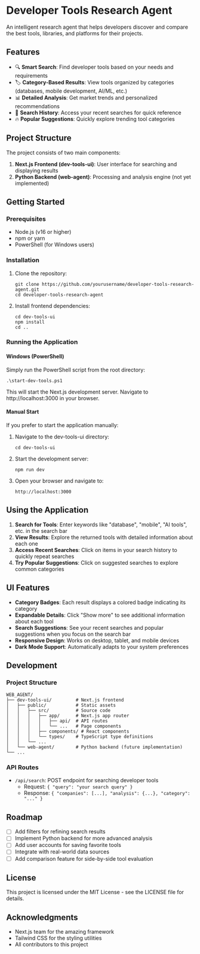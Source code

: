 # Developer Tools Research Agent

An intelligent research agent that helps developers discover and compare the best tools, libraries, and platforms for their projects.

## Features

- 🔍 **Smart Search**: Find developer tools based on your needs and requirements
- 🏷️ **Category-Based Results**: View tools organized by categories (databases, mobile development, AI/ML, etc.)
- 📊 **Detailed Analysis**: Get market trends and personalized recommendations
- 💾 **Search History**: Access your recent searches for quick reference
- 🔥 **Popular Suggestions**: Quickly explore trending tool categories

## Project Structure

The project consists of two main components:

1. **Next.js Frontend (dev-tools-ui)**: User interface for searching and displaying results
2. **Python Backend (web-agent)**: Processing and analysis engine (not yet implemented)

## Getting Started

### Prerequisites

- Node.js (v16 or higher)
- npm or yarn
- PowerShell (for Windows users)

### Installation

1. Clone the repository:
   ```
   git clone https://github.com/yourusername/developer-tools-research-agent.git
   cd developer-tools-research-agent
   ```

2. Install frontend dependencies:
   ```
   cd dev-tools-ui
   npm install
   cd ..
   ```

### Running the Application

#### Windows (PowerShell)

Simply run the PowerShell script from the root directory:

```
.\start-dev-tools.ps1
```

This will start the Next.js development server. Navigate to http://localhost:3000 in your browser.

#### Manual Start

If you prefer to start the application manually:

1. Navigate to the dev-tools-ui directory:
   ```
   cd dev-tools-ui
   ```

2. Start the development server:
   ```
   npm run dev
   ```

3. Open your browser and navigate to:
   ```
   http://localhost:3000
   ```

## Using the Application

1. **Search for Tools**: Enter keywords like "database", "mobile", "AI tools", etc. in the search bar
2. **View Results**: Explore the returned tools with detailed information about each one
3. **Access Recent Searches**: Click on items in your search history to quickly repeat searches
4. **Try Popular Suggestions**: Click on suggested searches to explore common categories

## UI Features

- **Category Badges**: Each result displays a colored badge indicating its category
- **Expandable Details**: Click "Show more" to see additional information about each tool
- **Search Suggestions**: See your recent searches and popular suggestions when you focus on the search bar
- **Responsive Design**: Works on desktop, tablet, and mobile devices
- **Dark Mode Support**: Automatically adapts to your system preferences

## Development

### Project Structure

```
WEB_AGENT/
├── dev-tools-ui/         # Next.js frontend
│   ├── public/           # Static assets
│   │   ├── src/          # Source code
│   │   │   ├── app/      # Next.js app router
│   │   │   │   ├── api/  # API routes
│   │   │   │   └── ...   # Page components
│   │   │   ├── components/ # React components
│   │   │   └── types/    # TypeScript type definitions
│   │   └── ...
│   └── web-agent/        # Python backend (future implementation)
└── ...
```

### API Routes

- `/api/search`: POST endpoint for searching developer tools
  - Request: `{ "query": "your search query" }`
  - Response: `{ "companies": [...], "analysis": {...}, "category": "..." }`

## Roadmap

- [ ] Add filters for refining search results
- [ ] Implement Python backend for more advanced analysis
- [ ] Add user accounts for saving favorite tools
- [ ] Integrate with real-world data sources
- [ ] Add comparison feature for side-by-side tool evaluation

## License

This project is licensed under the MIT License - see the LICENSE file for details.

## Acknowledgments

- Next.js team for the amazing framework
- Tailwind CSS for the styling utilities
- All contributors to this project
